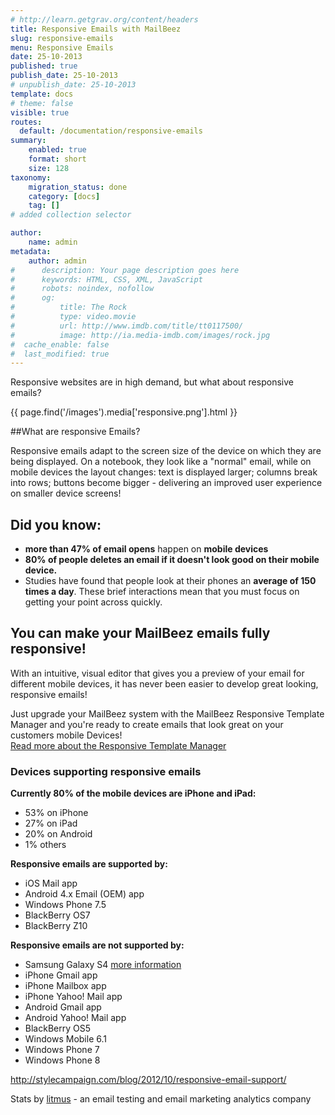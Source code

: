 ```yaml
---
# http://learn.getgrav.org/content/headers
title: Responsive Emails with MailBeez
slug: responsive-emails
menu: Responsive Emails
date: 25-10-2013
published: true
publish_date: 25-10-2013
# unpublish_date: 25-10-2013
template: docs
# theme: false
visible: true
routes:
  default: /documentation/responsive-emails
summary:
    enabled: true
    format: short
    size: 128
taxonomy:
    migration_status: done
    category: [docs]
    tag: []
# added collection selector

author:
    name: admin
metadata:
    author: admin
#      description: Your page description goes here
#      keywords: HTML, CSS, XML, JavaScript
#      robots: noindex, nofollow
#      og:
#          title: The Rock
#          type: video.movie
#          url: http://www.imdb.com/title/tt0117500/
#          image: http://ia.media-imdb.com/images/rock.jpg
#  cache_enable: false
#  last_modified: true
---
```


Responsive websites are in high demand, but what about responsive emails?

{{ page.find('/images').media['responsive.png'].html }}

##What are responsive Emails?
  
Responsive emails adapt to the screen size of the device on which they are being displayed. On a notebook, they look like a "normal" email, while on mobile devices the layout changes: text is displayed larger; columns break into rows; buttons become bigger - delivering an improved user experience on smaller device screens! 


## Did you know:

- **more than 47% of email opens** happen on **mobile devices**
- **80% of people deletes an email if it doesn't look good on their mobile device.**
- Studies have found that people look at their phones an **average of 150 times a day**. These brief interactions mean that you must focus on getting your point across quickly.

## You can make your MailBeez emails fully responsive!

With an intuitive, visual editor that gives you a preview of your email for different mobile devices, it has never been easier to develop great looking, responsive emails!

Just upgrade your MailBeez system with the MailBeez Responsive Template Manager and you're ready to create emails that look great on your customers mobile Devices!   
[Read more about the Responsive Template Manager](/documentation/configbeez/config_tmplmngr)

### Devices supporting responsive emails

**Currently 80% of the mobile devices are iPhone and iPad:**

- 53% on iPhone
- 27% on iPad
- 20% on Android
- 1% others

**Responsive emails are supported by:**

- iOS Mail app
- Android 4.x Email (OEM) app
- Windows Phone 7.5
- BlackBerry OS7
- BlackBerry Z10

**Responsive emails are not supported by:**

- Samsung Galaxy S4 [more information](https://www.campaignmonitor.com/forums/topic/7827/media-query-not-working-on-samsung-galaxy-s4/)
- iPhone Gmail app
- iPhone Mailbox app
- iPhone Yahoo! Mail app
- Android Gmail app
- Android Yahoo! Mail app
- BlackBerry OS5
- Windows Mobile 6.1
- Windows Phone 7
- Windows Phone 8

<http://stylecampaign.com/blog/2012/10/responsive-email-support/>

Stats by [litmus](http://www.litmus.com) - an email testing and email marketing analytics company
